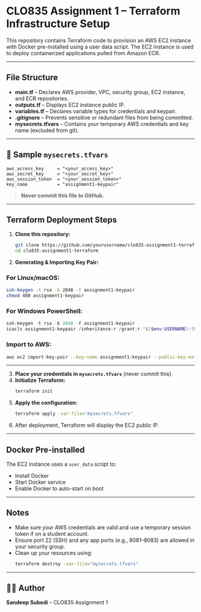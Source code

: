 # CLO835 Assignment 1 – Terraform Infrastructure Setup

This repository contains Terraform code to provision an AWS EC2 instance with Docker pre-installed using a user data script. The EC2 instance is used to deploy containerized applications pulled from Amazon ECR.

---

## File Structure

- **main.tf** – Declares AWS provider, VPC, security group, EC2 instance, and ECR repositories.
- **outputs.tf** – Displays EC2 instance public IP.
- **variables.tf** – Declares variable types for credentials and keypair.
- **.gitignore** – Prevents sensitive or redundant files from being committed.
- **mysecrets.tfvars** – Contains your temporary AWS credentials and key name (excluded from git).

---

## 🔐 Sample `mysecrets.tfvars`

```hcl
aws_access_key     = "<your_access_key>"
aws_secret_key     = "<your_secret_key>"
aws_session_token  = "<your_session_token>"
key_name           = "assignment1-keypair"
```

> **Never commit this file to GitHub.**

---

## Terraform Deployment Steps

1. **Clone this repository:**
   ```sh
   git clone https://github.com/yourusername/clo835-assignment1-terraform.git
   cd clo835-assignment1-terraform
   ```
2. **Generating & Importing Key Pair:**

### For Linux/macOS:

```sh
ssh-keygen -t rsa -b 2048 -f assignment1-keypair
chmod 400 assignment1-keypair
```

### For Windows PowerShell:

```powershell
ssh-keygen -t rsa -b 2048 -f assignment1-keypair
icacls assignment1-keypair /inheritance:r /grant:r "$($env:USERNAME):(R)"
```

### Import to AWS:

```sh
aws ec2 import-key-pair --key-name assignment1-keypair --public-key-material fileb://assignment1-keypair.pub
```

---

3. **Place your credentials in `mysecrets.tfvars`** (never commit this).
4. **Initialize Terraform:**
   ```sh
   terraform init
   ```
5. **Apply the configuration:**
   ```sh
   terraform apply -var-file="mysecrets.tfvars"
   ```
6. After deployment, Terraform will display the EC2 public IP.

---

## Docker Pre-installed

The EC2 instance uses a `user_data` script to:

- Install Docker
- Start Docker service
- Enable Docker to auto-start on boot

---

## Notes

- Make sure your AWS credentials are valid and use a temporary session token if on a student account.
- Ensure port 22 (SSH) and any app ports (e.g., 8081–8083) are allowed in your security group.
- Clean up your resources using:
  ```sh
  terraform destroy -var-file="mysecrets.tfvars"
  ```

---

## 👨‍💻 Author

**Sandeep Subedi** – CLO835 Assignment 1
